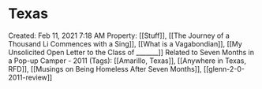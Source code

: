 # Texas

Created: Feb 11, 2021 7:18 AM
Property: [[Stuff]], [[The Journey of a Thousand Li Commences with a Sing]], [[What is a Vagabondian]], [[My Unsolicited Open Letter to the Class of _______]]
Related to Seven Months in a Pop-up Camper - 2011 (Tags): [[Amarillo, Texas]], [[Anywhere in Texas, RFD]], [[Musings on Being Homeless After Seven Months]], [[glenn-2-0-2011-review]]